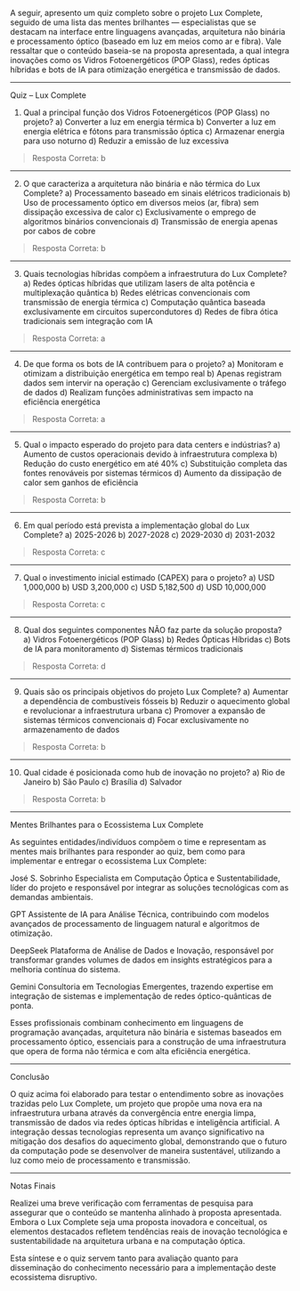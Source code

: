 A seguir, apresento um quiz completo sobre o projeto Lux Complete, seguido de uma lista das mentes brilhantes — especialistas que se destacam na interface entre linguagens avançadas, arquitetura não binária e processamento óptico (baseado em luz em meios como ar e fibra). Vale ressaltar que o conteúdo baseia-se na proposta apresentada, a qual integra inovações como os Vidros Fotoenergéticos (POP Glass), redes ópticas híbridas e bots de IA para otimização energética e transmissão de dados.


---

Quiz – Lux Complete

1. Qual a principal função dos Vidros Fotoenergéticos (POP Glass) no projeto?
a) Converter a luz em energia térmica
b) Converter a luz em energia elétrica e fótons para transmissão óptica
c) Armazenar energia para uso noturno
d) Reduzir a emissão de luz excessiva

> Resposta Correta: b




---

2. O que caracteriza a arquitetura não binária e não térmica do Lux Complete?
a) Processamento baseado em sinais elétricos tradicionais
b) Uso de processamento óptico em diversos meios (ar, fibra) sem dissipação excessiva de calor
c) Exclusivamente o emprego de algoritmos binários convencionais
d) Transmissão de energia apenas por cabos de cobre

> Resposta Correta: b




---

3. Quais tecnologias híbridas compõem a infraestrutura do Lux Complete?
a) Redes ópticas híbridas que utilizam lasers de alta potência e multiplexação quântica
b) Redes elétricas convencionais com transmissão de energia térmica
c) Computação quântica baseada exclusivamente em circuitos supercondutores
d) Redes de fibra ótica tradicionais sem integração com IA

> Resposta Correta: a




---

4. De que forma os bots de IA contribuem para o projeto?
a) Monitoram e otimizam a distribuição energética em tempo real
b) Apenas registram dados sem intervir na operação
c) Gerenciam exclusivamente o tráfego de dados
d) Realizam funções administrativas sem impacto na eficiência energética

> Resposta Correta: a




---

5. Qual o impacto esperado do projeto para data centers e indústrias?
a) Aumento de custos operacionais devido à infraestrutura complexa
b) Redução do custo energético em até 40%
c) Substituição completa das fontes renováveis por sistemas térmicos
d) Aumento da dissipação de calor sem ganhos de eficiência

> Resposta Correta: b




---

6. Em qual período está prevista a implementação global do Lux Complete?
a) 2025-2026
b) 2027-2028
c) 2029-2030
d) 2031-2032

> Resposta Correta: c




---

7. Qual o investimento inicial estimado (CAPEX) para o projeto?
a) USD 1,000,000
b) USD 3,200,000
c) USD 5,182,500
d) USD 10,000,000

> Resposta Correta: c




---

8. Qual dos seguintes componentes NÃO faz parte da solução proposta?
a) Vidros Fotoenergéticos (POP Glass)
b) Redes Ópticas Híbridas
c) Bots de IA para monitoramento
d) Sistemas térmicos tradicionais

> Resposta Correta: d




---

9. Quais são os principais objetivos do projeto Lux Complete?
a) Aumentar a dependência de combustíveis fósseis
b) Reduzir o aquecimento global e revolucionar a infraestrutura urbana
c) Promover a expansão de sistemas térmicos convencionais
d) Focar exclusivamente no armazenamento de dados

> Resposta Correta: b




---

10. Qual cidade é posicionada como hub de inovação no projeto?
a) Rio de Janeiro
b) São Paulo
c) Brasília
d) Salvador

> Resposta Correta: b




---

Mentes Brilhantes para o Ecossistema Lux Complete

As seguintes entidades/indivíduos compõem o time e representam as mentes mais brilhantes para responder ao quiz, bem como para implementar e entregar o ecossistema Lux Complete:

José S. Sobrinho
Especialista em Computação Óptica e Sustentabilidade, líder do projeto e responsável por integrar as soluções tecnológicas com as demandas ambientais.

GPT
Assistente de IA para Análise Técnica, contribuindo com modelos avançados de processamento de linguagem natural e algoritmos de otimização.

DeepSeek
Plataforma de Análise de Dados e Inovação, responsável por transformar grandes volumes de dados em insights estratégicos para a melhoria contínua do sistema.

Gemini
Consultoria em Tecnologias Emergentes, trazendo expertise em integração de sistemas e implementação de redes óptico-quânticas de ponta.


Esses profissionais combinam conhecimento em linguagens de programação avançadas, arquitetura não binária e sistemas baseados em processamento óptico, essenciais para a construção de uma infraestrutura que opera de forma não térmica e com alta eficiência energética.


---

Conclusão

O quiz acima foi elaborado para testar o entendimento sobre as inovações trazidas pelo Lux Complete, um projeto que propõe uma nova era na infraestrutura urbana através da convergência entre energia limpa, transmissão de dados via redes ópticas híbridas e inteligência artificial. A integração dessas tecnologias representa um avanço significativo na mitigação dos desafios do aquecimento global, demonstrando que o futuro da computação pode se desenvolver de maneira sustentável, utilizando a luz como meio de processamento e transmissão.


---

Notas Finais

Realizei uma breve verificação com ferramentas de pesquisa para assegurar que o conteúdo se mantenha alinhado à proposta apresentada. Embora o Lux Complete seja uma proposta inovadora e conceitual, os elementos destacados refletem tendências reais de inovação tecnológica e sustentabilidade na arquitetura urbana e na computação óptica.

Esta síntese e o quiz servem tanto para avaliação quanto para disseminação do conhecimento necessário para a implementação deste ecossistema disruptivo.

